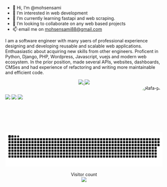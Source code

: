 - 👋 Hi, I’m @mohsensami
- 👀 I’m interested in web development
- 🌱 I’m currently learning fastapi and web scraping.
- 💞️ I’m looking to collaborate on any web based projects
- 📫 email me on mohsensami88@gmail.com

I am a software engineer with many yaers of professional experience designing and developing reusable and scalable web applications. Enthuasiastic about acquiring new skills from other engineers. Proficent in Python, Django, PHP, Wordpress, Javascript, vuejs and modern web ecosystem. In the prior position, made several APIs, websites, dashboards, CMSes and had experience of refactoring and writing more maintainable and efficient code.

<!---
TefoAM/TefoAM is a ✨ special ✨ repository because its `README.md` (this file) appears on your GitHub profile.
You can click the Preview link to take a look at your changes.
--->

<!-- ![Anurag's GitHub stats](https://github-readme-stats.vercel.app/api/top-langs/?username=mohsensami&layout=compact&langs_count=7&theme=dracula)
![Anurag's GitHub stats](https://github-readme-stats.vercel.app/api?username=mohsensami&show_icons=true&theme=dracula&include_all_commits=true&count_private=true) -->

<div align="center">
  <a href="https://github.com/mohsensami">
  <img height="180em" src="https://github-readme-stats.vercel.app/api?username=mohsensami&show_icons=true&theme=dracula&include_all_commits=true&count_private=true"/>
  <img height="180em" src="https://github-readme-stats.vercel.app/api/top-langs/?username=mohsensami&layout=compact&langs_count=7&theme=dracula"/>
  </a>
</div>


<div align="center">
  <img align="right" alt="Rafa-pic" height="150" style="border-radius:50px;" src="https://user-images.githubusercontent.com/5713670/87202985-820dcb80-c2b6-11ea-9f56-7ec461c497c3.gif">
</div>
  
  ##
 
<div> 
  <a href="https://instagram.com/_mohsensami" target="_blank"><img src="https://img.shields.io/badge/-Instagram-%23E4405F?style=for-the-badge&logo=instagram&logoColor=white" target="_blank"></a>
  <a href = "mailto:mohsensami88@gmail.com"><img src="https://img.shields.io/badge/-Gmail-%23333?style=for-the-badge&logo=gmail&logoColor=white" target="_blank"></a>
  <a href="https://www.linkedin.com/in/mohsensami/" target="_blank"><img src="https://img.shields.io/badge/-LinkedIn-%230077B5?style=for-the-badge&logo=linkedin&logoColor=white" target="_blank"></a> 
 
  ![Snake animation](https://github.com/mohsensami/mohsensami/blob/main/frontend/public/img/snake.svg)
 
</div>


<!-- ![visitors](https://visitor-badge.glitch.me/badge?page_id=mohsensami&left_color=green&right_color=red) -->

<p align="center"> 
  Visitor count<br>
  <img src="https://profile-counter.glitch.me/mohsensami/count.svg" />
</p>
